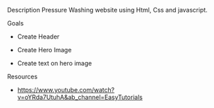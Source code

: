 Description
Pressure Washing website using Html, Css and javascript.

Goals

  * Create Header

  * Create Hero Image

  * Create text on hero image


Resources
 - https://www.youtube.com/watch?v=oYRda7UtuhA&ab_channel=EasyTutorials
